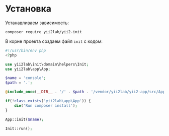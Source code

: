 Установка
===

Устанавливаем зависимость:

```
composer require yii2lab/yii2-init
```

В корне проекта создаем файл `init` с кодом:

```php
#!/usr/bin/env php
<?php

use yii2lab\init\domain\helpers\Init;
use yii2lab\app\App;

$name = 'console';
$path = '.';

@include_once(__DIR__ . '/' . $path . '/vendor/yii2lab/yii2-app/src/App.php');

if(!class_exists('yii2lab\app\App')) {
	die('Run composer install');
}

App::init($name);

Init::run();
```
